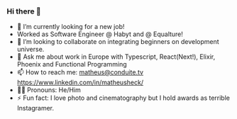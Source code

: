 ### Hi there 👋
- 🌱 I’m currently looking for a new job!
- Worked as Software Engineer @ Habyt and @ Equalture!
- 👯 I’m looking to collaborate on integrating beginners on development universe.
- 💬 Ask me about work in Europe with Typescript, React(Next!), Elixir, Phoenix and Functional Programming 
- 📫 How to reach me: matheus@conduite.tv https://www.linkedin.com/in/matheusheck/
- 🏳️‍🌈 Pronouns: He/Him
- ⚡ Fun fact: I love photo and cinematography but I hold awards as terrible Instagramer.

<!--
**matheusheck/matheusheck** is a ✨ _special_ ✨ repository because its `README.md` (this file) appears on your GitHub profile.

Here are some ideas to get you started:

- 🔭 I’m currently working on ...
- 🌱 I’m currently learning ...
- 👯 I’m looking to collaborate on ...
- 🤔 I’m looking for help with ...
- 💬 Ask me about ...
- 📫 How to reach me: ...
- 😄 Pronouns: ...
- ⚡ Fun fact: ...
-->
